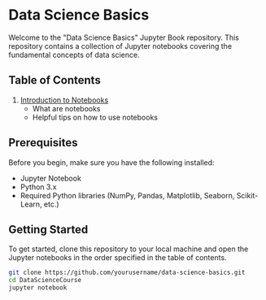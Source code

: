 # Data Science Basics

Welcome to the "Data Science Basics" Jupyter Book repository. This repository contains a collection of Jupyter notebooks covering the fundamental concepts of data science.

## Table of Contents

1. [Introduction to Notebooks](Content/Introduction_to_notebooks.ipynb)
   - What are notebooks
   - Helpful tips on how to use notebooks

## Prerequisites

Before you begin, make sure you have the following installed:
- Jupyter Notebook
- Python 3.x
- Required Python libraries (NumPy, Pandas, Matplotlib, Seaborn, Scikit-Learn, etc.)

## Getting Started

To get started, clone this repository to your local machine and open the Jupyter notebooks in the order specified in the table of contents.

```bash
git clone https://github.com/yourusername/data-science-basics.git
cd DataScienceCourse
jupyter notebook
